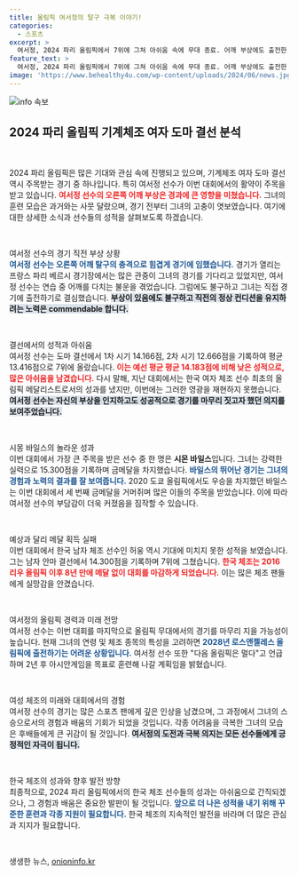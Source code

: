 ```yaml
---
title: 올림픽 여서정의 탈구 극복 이야기!
categories:
  - 스포츠
excerpt: >
  여서정, 2024 파리 올림픽에서 7위에 그쳐 아쉬움 속에 무대 종료. 어깨 부상에도 출전한 그녀의 도전과 바일스의 3관왕 등극으로 더욱 빛나는 경기에서의 극복 이야기를 만나보세요!
feature_text: >
  여서정, 2024 파리 올림픽에서 7위에 그쳐 아쉬움 속에 무대 종료. 어깨 부상에도 출전한 그녀의 도전과 바일스의 3관왕 등극으로 더욱 빛나는 경기에서의 극복 이야기를 만나보세요!
image: 'https://www.behealthy4u.com/wp-content/uploads/2024/06/news.jpg'
---
```


<p><img src="https://www.behealthy4u.com/wp-content/uploads/2024/06/news.jpg" alt="info 속보" /></p>

<h2 data-ke-size="size26">2024 파리 올림픽 기계체조 여자 도마 결선 분석</h2>

<p data-ke-size="size16">&nbsp;</p>

<p>2024 파리 올림픽은 많은 기대와 관심 속에 진행되고 있으며, 기계체조 여자 도마 결선 역시 주목받는 경기 중 하나입니다. 특히 여서정 선수가 이번 대회에서의 활약이 주목을 받고 있습니다. <b><span style="color: #ee2323;">여서정 선수의 오른쪽 어깨 부상은 경과에 큰 영향을 미쳤습니다.</span></b> 그녀의 훈련 모습은 과거와는 사뭇 달랐으며, 경기 전부터 그녀의 고충이 엿보였습니다. 여기에 대한 상세한 소식과 선수들의 성적을 살펴보도록 하겠습니다.</p>

<p data-ke-size="size16">&nbsp;</p>

<p>여서정 선수의 경기 직전 부상 상황<br />
<b><span style="color: #1a5490;">여서정 선수는 오른쪽 어깨 탈구의 충격으로 힘겹게 경기에 임했습니다.</span></b> 경기가 열리는 프랑스 파리 베르시 경기장에서는 많은 관중이 그녀의 경기를 기다리고 있었지만, 여서정 선수는 연습 중 어깨를 다치는 불운을 겪었습니다. 그럼에도 불구하고 그녀는 직접 경기에 출전하기로 결심했습니다. <b><span style="background-color: #21538527;">부상이 있음에도 불구하고 직전의 정상 컨디션을 유지하려는 노력은 commendable 합니다.</span></b> </p>

<p data-ke-size="size16">&nbsp;</p>

<p>결선에서의 성적과 아쉬움<br />
여서정 선수는 도마 결선에서 1차 시기 14.166점, 2차 시기 12.666점을 기록하여 평균 13.416점으로 7위에 올랐습니다. <b><span style="color: #ee2323;">이는 예선 평균 평균 14.183점에 비해 낮은 성적으로, 많은 아쉬움을 남겼습니다.</span></b> 다시 말해, 지난 대회에서는 한국 여자 체조 선수 최초의 올림픽 메달리스트로서의 성과를 냈지만, 이번에는 그러한 영광을 재현하지 못했습니다. <b><span style="background-color: #21538527;">여서정 선수는 자신의 부상을 인지하고도 성공적으로 경기를 마무리 짓고자 했던 의지를 보여주었습니다.</span></b></p>

<p data-ke-size="size16">&nbsp;</p>

<p>시몽 바일스의 놀라운 성과<br />
이번 대회에서 가장 큰 주목을 받은 선수 중 한 명은 <b>시몬 바일스</b>입니다. 그녀는 강력한 실력으로 15.300점을 기록하며 금메달을 차지했습니다. <b><span style="color: #1a5490;">바일스의 뛰어난 경기는 그녀의 경험과 노력의 결과를 잘 보여줍니다.</span></b> 2020 도쿄 올림픽에서도 우승을 차지했던 바일스는 이번 대회에서 세 번째 금메달을 거머쥐며 많은 이들의 주목을 받았습니다. 이에 따라 여서정 선수의 부담감이 더욱 커졌음을 짐작할 수 있습니다.</p>

<p data-ke-size="size16">&nbsp;</p>

<p>예상과 달리 메달 획득 실패<br />
이번 대회에서 한국 남자 체조 선수인 허웅 역시 기대에 미치지 못한 성적을 보였습니다. 그는 남자 안마 결선에서 14.300점을 기록하며 7위에 그쳤습니다. <b><span style="color: #ee2323;">한국 체조는 2016 리우 올림픽 이후 8년 만에 메달 없이 대회를 마감하게 되었습니다.</span></b> 이는 많은 체조 팬들에게 실망감을 안겼습니다. </p>

<p data-ke-size="size16">&nbsp;</p>

<p>여서정의 올림픽 경력과 미래 전망<br />
여서정 선수는 이번 대회를 마지막으로 올림픽 무대에서의 경기를 마무리 지을 가능성이 높습니다. 현재 그녀의 연령 및 체조 종목의 특성을 고려하면 <b><span style="color: #1a5490;">2028년 로스앤젤레스 올림픽에 출전하기는 어려운 상황입니다.</span></b> 여서정 선수 또한 "다음 올림픽은 멀다"고 언급하며 2년 후 아시안게임을 목표로 훈련해 나갈 계획임을 밝혔습니다.</p>

<p data-ke-size="size16">&nbsp;</p>

<p>여성 체조의 미래와 대회에서의 경험<br />
여서정 선수의 경기는 많은 스포츠 팬에게 깊은 인상을 남겼으며, 그 과정에서 그녀의 스승으로서의 경험과 배움의 기회가 되었을 것입니다. 각종 어려움을 극복한 그녀의 모습은 후배들에게 큰 귀감이 될 것입니다. <b><span style="background-color: #21538527;">여서정의 도전과 극복 의지는 모든 선수들에게 긍정적인 자극이 됩니다.</span></b></p>

<p data-ke-size="size16">&nbsp;</p>

<p>한국 체조의 성과와 향후 발전 방향<br />
최종적으로, 2024 파리 올림픽에서의 한국 체조 선수들의 성과는 아쉬움으로 간직되겠으나, 그 경험과 배움은 중요한 발판이 될 것입니다. <b><span style="color: #1a5490;">앞으로 더 나은 성적을 내기 위해 꾸준한 훈련과 각종 지원이 필요합니다.</span></b> 한국 체조의 지속적인 발전을 바라며 더 많은 관심과 지지가 필요합니다.</p>

<p data-ke-size="size16">&nbsp;</p>
생생한 뉴스, <a href="https://onioninfo.kr" rel="dofollow">onioninfo.kr</a>


